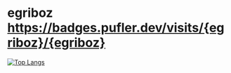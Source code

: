 # egriboz https://badges.pufler.dev/visits/{egriboz}/{egriboz}
[![Top Langs](https://github-readme-stats.vercel.app/api/top-langs/?username=egriboz&layout=compact)](https://github.com/egriboz/github-readme-stats)
